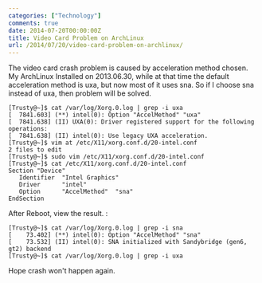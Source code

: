 ```yaml
---
categories: ["Technology"]
comments: true
date: 2014-07-20T00:00:00Z
title: Video Card Problem on ArchLinux
url: /2014/07/20/video-card-problem-on-archlinux/
---
```


The video card crash problem is caused by acceleration method chosen. My ArchLinux Installed on 2013.06.30, while at that time the default acceleration method is uxa, but now most of it uses sna. So if I choose sna instead of uxa, then problem will be solved.    

```
[Trusty@~]$ cat /var/log/Xorg.0.log | grep -i uxa
[  7841.603] (**) intel(0): Option "AccelMethod" "uxa"
[  7841.638] (II) UXA(0): Driver registered support for the following operations:
[  7841.638] (II) intel(0): Use legacy UXA acceleration.
[Trusty@~]$ vim at /etc/X11/xorg.conf.d/20-intel.conf
2 files to edit
[Trusty@~]$ sudo vim /etc/X11/xorg.conf.d/20-intel.conf
[Trusty@~]$ cat /etc/X11/xorg.conf.d/20-intel.conf
Section "Device"
   Identifier  "Intel Graphics"
   Driver      "intel"
   Option      "AccelMethod"  "sna"
EndSection

```

After Reboot, view the result. :

```
[Trusty@~]$ cat /var/log/Xorg.0.log | grep -i sna
[    73.402] (**) intel(0): Option "AccelMethod" "sna"
[    73.532] (II) intel(0): SNA initialized with Sandybridge (gen6, gt2) backend
[Trusty@~]$ cat /var/log/Xorg.0.log | grep -i uxa

```

Hope crash won't happen again.    

